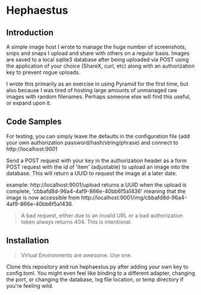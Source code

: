 # Hephaestus

## Introduction

A simple image host I wrote to manage the huge number of screenshots, snips and snaps I upload and share with others on a regular basis.  Images are saved to a local sqlite3 database after being uploaded via POST using the application of your choice (ShareX, curl, etc) along with an authorization key to prevent rogue uploads.

I wrote this primarily as an exercise in using Pyramid for the first time, but also because I was tired of hosting large amounts of unmanaged raw images with random filenames.  Perhaps someone else will find this useful, or expand upon it.

## Code Samples

For testing, you can simply leave the defaults in the configuration file (add your own authorization password/hash/string/phrase) and connect to http://localhost:9001

Send a POST request with your key in the authorization header as a form POST request with the id of 'item' (adjustable) to upload an image into the database.  This will return a UUID to request the image at a later date.

example:  http://localhost:9001/upload returns a UUID when the upload is complete, 'cbbafd8d-96a4-4af9-866e-40bb6f5a1436' meaning that the image is now accessible from http://localhost:9001/img/cbbafd8d-96a4-4af9-866e-40bb6f5a1436.

> A bad request, either due to an invalid URL or a bad authorization token always returns 404.  This is intentional.

## Installation

> Virtual Environments are awesome.  Use one.

Clone this repository and run hephaestus.py after adding your own key to config.toml.  You might even feel like binding to a different adapter, changing the port, or changing the database, log file location, or temp directory if you're feeling wild.